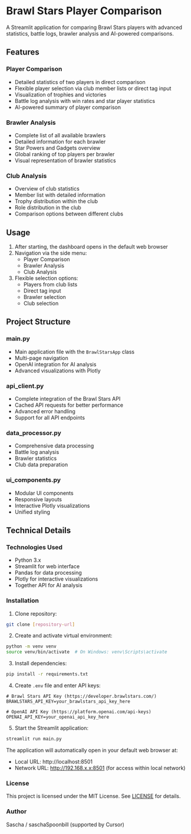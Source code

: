# Brawl Stars Player Comparison

A Streamlit application for comparing Brawl Stars players with advanced statistics, battle logs, brawler analysis and AI-powered comparisons.

## Features

### Player Comparison
- Detailed statistics of two players in direct comparison
- Flexible player selection via club member lists or direct tag input
- Visualization of trophies and victories
- Battle log analysis with win rates and star player statistics
- AI-powered summary of player comparison

### Brawler Analysis
- Complete list of all available brawlers
- Detailed information for each brawler
- Star Powers and Gadgets overview
- Global ranking of top players per brawler
- Visual representation of brawler statistics

### Club Analysis
- Overview of club statistics
- Member list with detailed information
- Trophy distribution within the club
- Role distribution in the club
- Comparison options between different clubs

## Usage

1. After starting, the dashboard opens in the default web browser
2. Navigation via the side menu:
   - Player Comparison
   - Brawler Analysis
   - Club Analysis
3. Flexible selection options:
   - Players from club lists
   - Direct tag input
   - Brawler selection
   - Club selection

## Project Structure

### main.py
- Main application file with the `BrawlStarsApp` class
- Multi-page navigation
- OpenAI integration for AI analysis
- Advanced visualizations with Plotly

### api_client.py
- Complete integration of the Brawl Stars API
- Cached API requests for better performance
- Advanced error handling
- Support for all API endpoints

### data_processor.py
- Comprehensive data processing
- Battle log analysis
- Brawler statistics
- Club data preparation

### ui_components.py
- Modular UI components
- Responsive layouts
- Interactive Plotly visualizations
- Unified styling

## Technical Details

### Technologies Used
- Python 3.x
- Streamlit for web interface
- Pandas for data processing
- Plotly for interactive visualizations
- Together API for AI analysis

### Installation

1. Clone repository:
```bash
git clone [repository-url]
```

2. Create and activate virtual environment:
```bash
python -m venv venv
source venv/bin/activate  # On Windows: venv\Scripts\activate
```

3. Install dependencies:
```bash
pip install -r requirements.txt
```

4. Create `.env` file and enter API keys:
```
# Brawl Stars API Key (https://developer.brawlstars.com/)
BRAWLSTARS_API_KEY=your_brawlstars_api_key_here

# OpenAI API Key (https://platform.openai.com/api-keys)
OPENAI_API_KEY=your_openai_api_key_here
```

5. Start the Streamlit application:
```bash
streamlit run main.py
```

The application will automatically open in your default web browser at:
   - Local URL: http://localhost:8501
   - Network URL: http://192.168.x.x:8501 (for access within local network)

### License

This project is licensed under the MIT License. See [LICENSE](LICENSE) for details.

### Author

Sascha / saschaSpoonbill (supported by Cursor)

